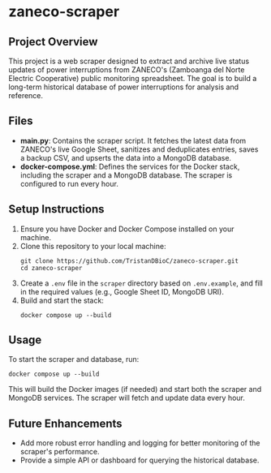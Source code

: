 
# zaneco-scraper

## Project Overview
This project is a web scraper designed to extract and archive live status updates of power interruptions from ZANECO's (Zamboanga del Norte Electric Cooperative) public monitoring spreadsheet. The goal is to build a long-term historical database of power interruptions for analysis and reference.


## Files
- **main.py**: Contains the scraper script. It fetches the latest data from ZANECO's live Google Sheet, sanitizes and deduplicates entries, saves a backup CSV, and upserts the data into a MongoDB database.
- **docker-compose.yml**: Defines the services for the Docker stack, including the scraper and a MongoDB database. The scraper is configured to run every hour.


## Setup Instructions
1. Ensure you have Docker and Docker Compose installed on your machine.
2. Clone this repository to your local machine:
   ```
   git clone https://github.com/TristanDBioC/zaneco-scraper.git
   cd zaneco-scraper
   ```
3. Create a `.env` file in the `scraper` directory based on `.env.example`, and fill in the required values (e.g., Google Sheet ID, MongoDB URI).
4. Build and start the stack:
   ```
   docker compose up --build
   ```


## Usage
To start the scraper and database, run:
```
docker compose up --build
```
This will build the Docker images (if needed) and start both the scraper and MongoDB services. The scraper will fetch and update data every hour.


## Future Enhancements
- Add more robust error handling and logging for better monitoring of the scraper's performance.
- Provide a simple API or dashboard for querying the historical database.